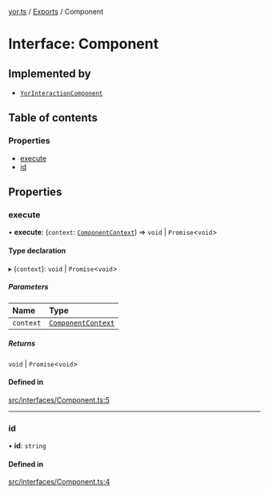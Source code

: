 [yor.ts](../README.md) / [Exports](../modules.md) / Component

# Interface: Component

## Implemented by

- [`YorInteractionComponent`](../classes/YorInteractionComponent.md)

## Table of contents

### Properties

- [execute](Component.md#execute)
- [id](Component.md#id)

## Properties

### execute

• **execute**: (`context`: [`ComponentContext`](../classes/ComponentContext.md)) => `void` \| `Promise`\<`void`\>

#### Type declaration

▸ (`context`): `void` \| `Promise`\<`void`\>

##### Parameters

| Name | Type |
| :------ | :------ |
| `context` | [`ComponentContext`](../classes/ComponentContext.md) |

##### Returns

`void` \| `Promise`\<`void`\>

#### Defined in

[src/interfaces/Component.ts:5](https://github.com/OreOreki/interactions.ts/blob/2616a4b/src/interfaces/Component.ts#L5)

___

### id

• **id**: `string`

#### Defined in

[src/interfaces/Component.ts:4](https://github.com/OreOreki/interactions.ts/blob/2616a4b/src/interfaces/Component.ts#L4)
